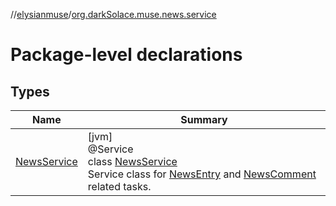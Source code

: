 //[elysianmuse](../../index.md)/[org.darkSolace.muse.news.service](index.md)

# Package-level declarations

## Types

| Name | Summary |
|---|---|
| [NewsService](-news-service/index.md) | [jvm]<br>@Service<br>class [NewsService](-news-service/index.md)<br>Service class for [NewsEntry](../org.darkSolace.muse.news.model/-news-entry/index.md) and [NewsComment](../org.darkSolace.muse.news.model/-news-comment/index.md) related tasks. |
